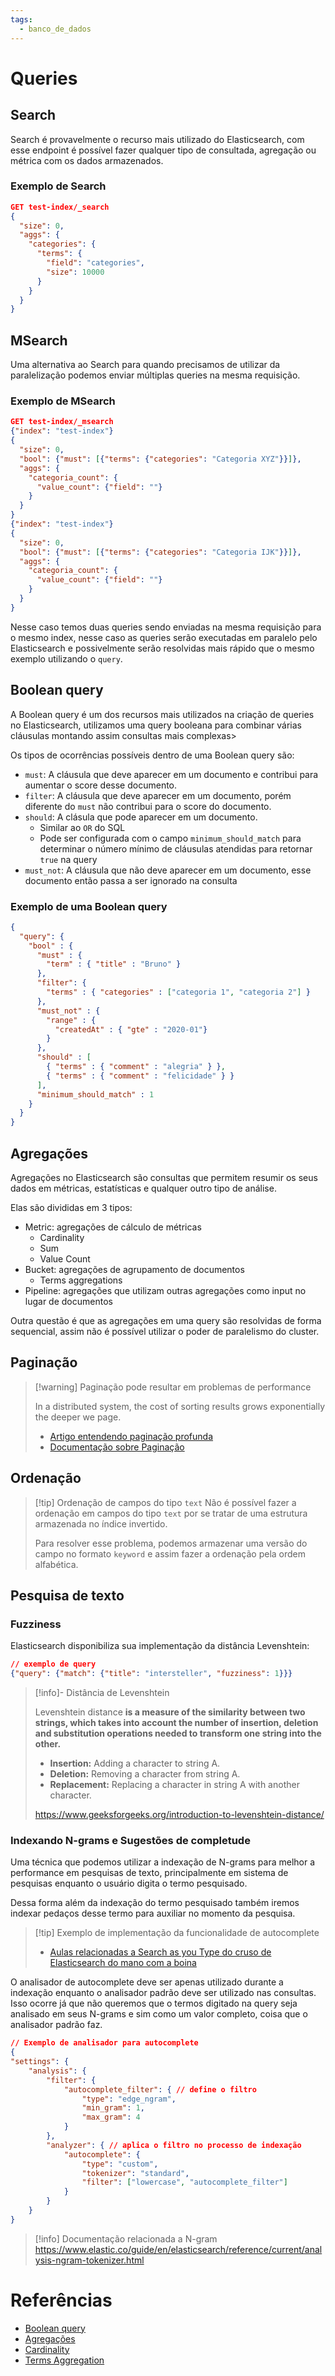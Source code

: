 ```yaml
---
tags:
  - banco_de_dados
---
```

# Queries

## Search

Search é provavelmente o recurso mais utilizado do Elasticsearch, com esse endpoint é possível fazer qualquer tipo de consultada, agregação ou métrica com os dados armazenados.

### Exemplo de Search

```json
GET test-index/_search
{
  "size": 0, 
  "aggs": {
    "categories": {
      "terms": {
        "field": "categories",
        "size": 10000
      }
    }
  }
}
```

## MSearch

Uma alternativa ao Search para quando precisamos de utilizar da paralelização podemos enviar múltiplas queries na mesma requisição.

### Exemplo de MSearch

```json
GET test-index/_msearch
{"index": "test-index"}
{
  "size": 0, 
  "bool": {"must": [{"terms": {"categories": "Categoria XYZ"}}]},
  "aggs": {
    "categoria_count": {
      "value_count": {"field": ""}
    }
  }
}
{"index": "test-index"}
{
  "size": 0, 
  "bool": {"must": [{"terms": {"categories": "Categoria IJK"}}]},
  "aggs": {
    "categoria_count": {
      "value_count": {"field": ""}
    }
  }
}
```

Nesse caso temos duas queries sendo enviadas na mesma requisição para o mesmo index, nesse caso as queries serão executadas em paralelo pelo Elasticsearch e possivelmente serão resolvidas mais rápido que o mesmo exemplo utilizando o `query`.

## Boolean query

A Boolean query é um dos recursos mais utilizados na criação de queries no Elasticsearch, utilizamos uma query booleana para combinar várias cláusulas montando assim consultas mais complexas>

Os tipos de ocorrências possíveis dentro de uma Boolean query são:

- `must`: A cláusula que deve aparecer em um documento e contribui para aumentar o score desse documento.
- `filter`: A cláusula que deve aparecer em um documento, porém diferente do `must` não contribui para o score do documento.
- `should`: A clásula que pode aparecer em um documento.
  - Similar ao `OR` do SQL
  - Pode ser configurada com o campo `minimum_should_match` para determinar o número mínimo de cláusulas atendidas para retornar `true` na query
- `must_not`: A cláusula que não deve aparecer em um documento, esse documento então passa a ser ignorado na consulta

### Exemplo de uma Boolean query

```json
{
  "query": {
    "bool" : {
      "must" : {
        "term" : { "title" : "Bruno" }
      },
      "filter": {
        "terms" : { "categories" : ["categoria 1", "categoria 2"] }
      },
      "must_not" : {
        "range" : {
          "createdAt" : { "gte" : "2020-01"}
        }
      },
      "should" : [
        { "terms" : { "comment" : "alegria" } },
        { "terms" : { "comment" : "felicidade" } }
      ],
      "minimum_should_match" : 1
    }
  }
}
```

## Agregações

Agregações no Elasticsearch são consultas que permitem resumir os seus dados em métricas, estatísticas e qualquer outro tipo de análise.

Elas são divididas em 3 tipos:

- Metric: agregações de cálculo de métricas
  - Cardinality
  - Sum
  - Value Count
- Bucket: agregações de agrupamento de documentos
  - Terms aggregations
- Pipeline: agregações que utilizam outras agregações como input no lugar de documentos

Outra questão é que as agregações em uma query são resolvidas de forma sequencial, assim não é possível utilizar o poder de paralelismo do cluster.

## Paginação

> [!warning] Paginação pode resultar em problemas de performance
> 
> In a distributed system, the cost of sorting results grows exponentially the deeper we page.
> 
> - [Artigo entendendo paginação profunda](https://rimdev.io/elasticsearch-sinking-in-deep-paging-quicksand)
> - [Documentação sobre Paginação](https://www.elastic.co/guide/en/elasticsearch/guide/current/pagination.html)

## Ordenação

> [!tip] Ordenação de campos do tipo `text`
> Não é possível fazer a ordenação em campos do tipo `text` por se tratar de uma estrutura armazenada no índice invertido.
> 
> Para resolver esse problema, podemos armazenar uma versão do campo no formato `keyword` e assim fazer a ordenação pela ordem alfabética.

## Pesquisa de texto

### Fuzziness

Elasticsearch disponibiliza sua implementação da distância Levenshtein:

```json
// exemplo de query
{"query": {"match": {"title": "intersteller", "fuzziness": 1}}}
```

> [!info]- Distância de Levenshtein
> 
> Levenshtein distance __is a measure of the similarity between two strings, which takes into account the number of insertion, deletion and substitution operations needed to transform one string into the other.__
> 
> - **Insertion:** Adding a character to string A.
> - **Deletion:** Removing a character from string A.
> - **Replacement:** Replacing a character in string A with another character.
> 
> https://www.geeksforgeeks.org/introduction-to-levenshtein-distance/

### Indexando N-grams e Sugestões de completude

Uma técnica que podemos utilizar a indexação de N-grams para melhor a performance em pesquisas de texto, principalmente em sistema de pesquisas enquanto o usuário digita o termo pesquisado.

Dessa forma além da indexação do termo pesquisado também iremos indexar pedaços desse termo para auxiliar no momento da pesquisa.

> [!tip] Exemplo de implementação da funcionalidade de autocomplete
> - [Aulas relacionadas a Search as you Type do cruso de Elasticsearch do mano com a boina](https://www.udemy.com/course/elasticsearch-7-and-elastic-stack/learn/lecture/14728954#overview)

O analisador de autocomplete deve ser apenas utilizado durante a indexação enquanto o analisador padrão deve ser utilizado nas consultas. Isso ocorre já que não queremos que o termos digitado na query seja analisado em seus N-grams e sim como um valor completo, coisa que o analisador padrão faz.

```json
// Exemplo de analisador para autocomplete
{
"settings": {
	"analysis": { 
		"filter": {
			"autocomplete_filter": { // define o filtro
				"type": "edge_ngram",
				"min_gram": 1,
				"max_gram": 4
			}
		},
		"analyzer": { // aplica o filtro no processo de indexação
			"autocomplete": {
				"type": "custom",
				"tokenizer": "standard",
				"filter": ["lowercase", "autocomplete_filter"]
			}
		}
	}
}
```

> [!info] Documentação relacionada a N-gram
> https://www.elastic.co/guide/en/elasticsearch/reference/current/analysis-ngram-tokenizer.html

# Referências

- [Boolean query](https://www.elastic.co/guide/en/elasticsearch/reference/current/query-dsl-bool-query.html)
- [Agregações](https://www.elastic.co/guide/en/elasticsearch/reference/current/search-aggregations.html)
- [Cardinality](https://www.elastic.co/guide/en/elasticsearch/reference/current/search-aggregations-metrics-cardinality-aggregation.html)
- [Terms Aggregation](https://www.elastic.co/guide/en/elasticsearch/reference/current/search-aggregations-bucket-terms-aggregation.html)